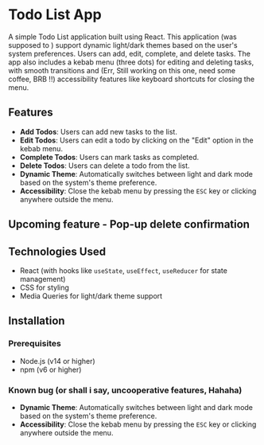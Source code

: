 # Todo List App

A simple Todo List application built using React. This application (was supposed to ) support dynamic light/dark themes based on the user's system preferences. Users can add, edit, complete, and delete tasks. The app also includes a kebab menu (three dots) for editing and deleting tasks, with smooth transitions and (Err, Still working on this one, need some coffee, BRB !!) accessibility features like keyboard shortcuts for closing the menu.

## Features

- **Add Todos**: Users can add new tasks to the list.
- **Edit Todos**: Users can edit a todo by clicking on the "Edit" option in the kebab menu.
- **Complete Todos**: Users can mark tasks as completed.
- **Delete Todos**: Users can delete a todo from the list.
- **Dynamic Theme**: Automatically switches between light and dark mode based on the system's theme preference.
- **Accessibility**: Close the kebab menu by pressing the `ESC` key or clicking anywhere outside the menu.

## Upcoming feature - Pop-up delete confirmation

## Technologies Used

- React (with hooks like `useState`, `useEffect`, `useReducer` for state management)
- CSS for styling
- Media Queries for light/dark theme support

## Installation

### Prerequisites

- Node.js (v14 or higher)
- npm (v6 or higher)


### Known bug (or shall i say, uncooperative features, Hahaha)
-  **Dynamic Theme**: Automatically switches between light and dark mode based on the system's theme preference.
- **Accessibility**: Close the kebab menu by pressing the `ESC` key or clicking anywhere outside the menu.

